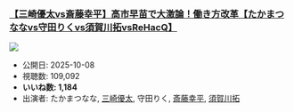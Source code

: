 ### [【三崎優太vs斎藤幸平】高市早苗で大激論！働き方改革【たかまつななvs守田りくvs須賀川拓vsReHacQ】](https://www.youtube.com/watch?v=pqmPK24INmU)
[![](https://img.youtube.com/vi/pqmPK24INmU/sddefault.jpg)](https://www.youtube.com/watch?v=pqmPK24INmU)
-   公開日: 2025-10-08
-   視聴数: 109,092
-   **いいね数: 1,184**
-   出演者: たかまつなな, [三崎優太](/rehacq_fan/people/三崎優太 "wikilink"), 守田りく, [斎藤幸平](/rehacq_fan/people/斎藤幸平 "wikilink"), [須賀川拓](/rehacq_fan/people/須賀川拓 "wikilink")
